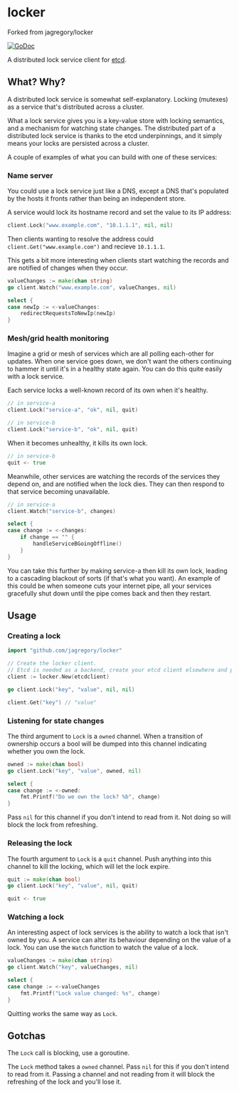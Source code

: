# locker

Forked from jagregory/locker

[![GoDoc](https://godoc.org/github.com/jagregory/locker?status.png)](https://godoc.org/github.com/jagregory/locker)

A distributed lock service client for [etcd](https://github.com/coreos/etcd).

## What? Why?

A distributed lock service is somewhat self-explanatory. Locking (mutexes) as a service that's distributed across a cluster.

What a lock service gives you is a key-value store with locking semantics, and a mechanism for watching state changes. The distributed part of a distributed lock service is thanks to the etcd underpinnings, and it simply means your locks are persisted across a cluster.

A couple of examples of what you can build with one of these services:

### Name server

You could use a lock service just like a DNS, except a DNS that's populated by the hosts it fronts rather than being an independent store.

A service would lock its hostname record and set the value to its IP address:

```go
client.Lock("www.example.com", "10.1.1.1", nil, nil)
```

Then clients wanting to resolve the address could `client.Get("www.example.com")` and recieve `10.1.1.1`.

This gets a bit more interesting when clients start watching the records and are notified of changes when they occur.

```go
valueChanges := make(chan string)
go client.Watch("www.example.com", valueChanges, nil)

select {
case newIp := <-valueChanges:
	redirectRequestsToNewIp(newIp)
}
```

### Mesh/grid health monitoring

Imagine a grid or mesh of services which are all polling each-other for updates. When one service goes down, we don't want the others continuing to hammer it until it's in a healthy state again. You can do this quite easily with a lock service.

Each service locks a well-known record of its own when it's healthy.

```go
// in service-a
client.Lock("service-a", "ok", nil, quit)

// in service-b
client.Lock("service-b", "ok", nil, quit)
```

When it becomes unhealthy, it kills its own lock.

```go
// in service-b
quit <- true
```

Meanwhile, other services are watching the records of the services they depend on, and are notified when the lock dies. They can then respond to that service becoming unavailable.

```go
// in service-a
client.Watch("service-b", changes)

select {
case change := <-changes:
	if change == "" {
		handleServiceBGoingOffline()
	}
}
```

You can take this further by making service-a then kill its own lock, leading to a cascading blackout of sorts (if that's what you want). An example of this could be when someone cuts your internet pipe, all your services gracefully shut down until the pipe comes back and then they restart.

## Usage

### Creating a lock

```go
import "github.com/jagregory/locker"

// Create the locker client.
// Etcd is needed as a backend, create your etcd client elsewhere and pass it in.
client := locker.New(etcdclient)

go client.Lock("key", "value", nil, nil)

client.Get("key") // "value"
```

### Listening for state changes

The third argument to `Lock` is a `owned` channel. When a transition of ownership occurs a bool will be dumped into this channel indicating whether you own the lock.

```go
owned := make(chan bool)
go client.Lock("key", "value", owned, nil)

select {
case change := <-owned:
	fmt.Printf("Do we own the lock? %b", change)
}
```

Pass `nil` for this channel if you don't intend to read from it. Not doing so will block the lock from refreshing.

### Releasing the lock

The fourth argument to `Lock` is a `quit` channel. Push anything into this channel to kill the locking, which will let the lock expire.

```go
quit := make(chan bool)
go client.Lock("key", "value", nil, quit)

quit <- true
```

### Watching a lock

An interesting aspect of lock services is the ability to watch a lock that isn't owned by you. A service can alter its behaviour depending on the value of a lock. You can use the `Watch` function to watch the value of a lock.

```go
valueChanges := make(chan string)
go client.Watch("key", valueChanges, nil)

select {
case change := <-valueChanges
	fmt.Printf("Lock value changed: %s", change)
}
```

Quitting works the same way as `Lock`.

## Gotchas

The `Lock` call is blocking, use a goroutine.

The `Lock` method takes a `owned` channel. Pass `nil` for this if you don't intend to read from it. Passing a channel and not reading from it will block the refreshing of the lock and you'll lose it.
